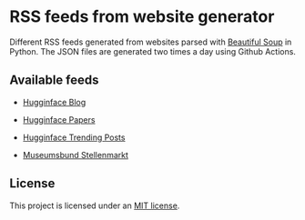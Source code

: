 # RSS feeds from website generator

Different RSS feeds generated from websites parsed with [Beautiful Soup](https://www.crummy.com/software/BeautifulSoup/) in Python. The JSON files are generated two times a day using Github Actions.

## Available feeds

- [Hugginface Blog](https://github.com/MichaelMarkert/rss/blob/main/hf_blog.json)
- [Hugginface Papers](https://github.com/MichaelMarkert/rss/blob/main/hf_papers.json)
- [Hugginface Trending Posts](https://github.com/MichaelMarkert/rss/blob/main/hf_posts.json)

- [Museumsbund Stellenmarkt](https://github.com/MichaelMarkert/rss/blob/main/mb_jobs.json)

## License

This project is licensed under an [MIT license](LICENSE).
